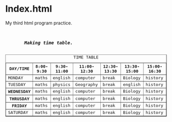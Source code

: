 # Index.html
My third html program practice.
<!DOCTYPE html>
<html lang= "en">
<head>
  <title> HTML3</title>
</head>
<body>
  <pre>
    <b>
    <i>
       Making time table.
       <table border ="1">
         <caption> TIME TABLE</caption>
         <tr>
           <th> DAY/TIME</th>
           <th> 8:00-9:30</th>
           <th> 9:30-11:00</th>
           <th>11:00-12:30</th>
           <th>12:30-13:30</th>
           <th>13:30-15:00</th>
           <th>15:00-16:30</th>
         </tr>
         <tr>
           <td> MONDAY</td>
           <td> maths</td>
           <td> english</td>
           <td> computer</td>
           <td> break</td>
           <td> Biology</td>
           <td> history</td>
         </tr>
         <tr>
           <td> TUESDAY</td>
           <td> maths</td>
           <td> physics</td>
           <td> Geography</td>
           <td> break</td>
           <td> english</td>
           <td> history</td>
       </tr>
         <tr>
           <th>WEDNESDAY</th>
           <td> maths</td>
           <td> english</td>
           <td> computer</td>
           <td> break</td>
           <td> Biology</td>
           <td> history</td>
         </tr>
           <tr>
           <th>THRUSDAY</th>
           <td> maths</td>
           <td> english</td>
           <td> computer</td>
           <td> break</td>
           <td> Biology</td>
           <td> history</td>
          </tr>
          <tr>
           <th>FRIDAY</th>
           <td> maths</td>
           <td> english</td>
           <td> computer</td>
           <td> break</td>
           <td> Biology</td>
           <td> history</td>
         </tr>
          <tr>
         <td>SATURDAY</td>
          <td> maths</td>
           <td> english</td>
           <td> computer</td>
           <td> break</td>
           <td> Biology</td>
           <td> history</td>
     </tr>
   </table>   
  </pre>
 </b>
</body>
</html>
